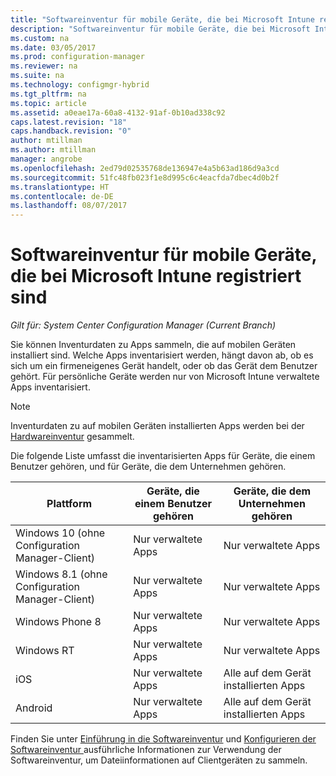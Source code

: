 ```yaml
---
title: "Softwareinventur für mobile Geräte, die bei Microsoft Intune registriert sind | Microsoft-Dokumentation"
description: "Softwareinventur für mobile Geräte, die bei Microsoft Intune registriert sind."
ms.custom: na
ms.date: 03/05/2017
ms.prod: configuration-manager
ms.reviewer: na
ms.suite: na
ms.technology: configmgr-hybrid
ms.tgt_pltfrm: na
ms.topic: article
ms.assetid: a0eae17a-60a8-4132-91af-0b10ad338c92
caps.latest.revision: "18"
caps.handback.revision: "0"
author: mtillman
ms.author: mtillman
manager: angrobe
ms.openlocfilehash: 2ed79d02535768de136947e4a5b63ad186d9a3cd
ms.sourcegitcommit: 51fc48fb023f1e8d995c6c4eacfda7dbec4d0b2f
ms.translationtype: HT
ms.contentlocale: de-DE
ms.lasthandoff: 08/07/2017
---
```

# <a name="software-inventory-for-mobile-devices-enrolled-with-microsoft-intune"></a>Softwareinventur für mobile Geräte, die bei Microsoft Intune registriert sind

*Gilt für: System Center Configuration Manager (Current Branch)*

 Sie können Inventurdaten zu Apps sammeln, die auf mobilen Geräten installiert sind. Welche Apps inventarisiert werden, hängt davon ab, ob es sich um ein firmeneigenes Gerät handelt, oder ob das Gerät dem Benutzer gehört. Für persönliche Geräte werden nur von Microsoft Intune verwaltete Apps inventarisiert.  

> [!NOTE]  
>  Inventurdaten zu auf mobilen Geräten installierten Apps werden bei der [Hardwareinventur](mobile-device-hardware-inventory-hybrid.md) gesammelt.  

 Die folgende Liste umfasst die inventarisierten Apps für Geräte, die einem Benutzer gehören, und für Geräte, die dem Unternehmen gehören.  

|Plattform|Geräte, die einem Benutzer gehören|Geräte, die dem Unternehmen gehören|  
|--------------|---------------------------------|--------------------------------|  
|Windows 10 (ohne Configuration Manager-Client)|Nur verwaltete Apps|Nur verwaltete Apps|
|Windows 8.1 (ohne Configuration Manager-Client)|Nur verwaltete Apps|Nur verwaltete Apps|  
|Windows Phone 8|Nur verwaltete Apps|Nur verwaltete Apps|  
|Windows RT|Nur verwaltete Apps|Nur verwaltete Apps|  
|iOS|Nur verwaltete Apps|Alle auf dem Gerät installierten Apps|  
|Android|Nur verwaltete Apps|Alle auf dem Gerät installierten Apps|  

Finden Sie unter [Einführung in die Softwareinventur](../../core/clients/manage/inventory/introduction-to-software-inventory.md) und [Konfigurieren der Softwareinventur ](../../core/clients/manage/inventory/configure-software-inventory.md) ausführliche Informationen zur Verwendung der Softwareinventur, um Dateiinformationen auf Clientgeräten zu sammeln.
